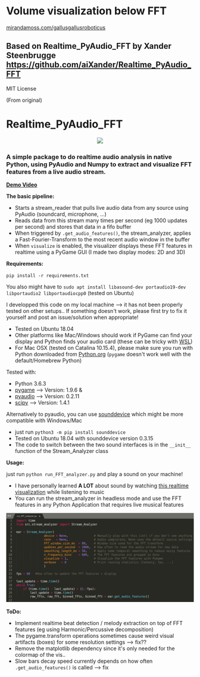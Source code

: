 
# Volume visualization below FFT


[mirandamoss.com/gallusgallusroboticus](https://mirandamoss.com/gallusgallusroboticus)

## Based on Realtime_PyAudio_FFT by Xander Steenbrugge https://github.com/aiXander/Realtime_PyAudio_FFT 

MIT License



(From original)



# Realtime_PyAudio_FFT
<p align="center">
  <img src="./assets/teaser.gif">
</p>

### A simple package to do realtime audio analysis in native Python, using PyAudio and Numpy to extract and visualize FFT features from a live audio stream.

[**Demo Video**](https://youtu.be/FnP2bkzU4oo)

**The basic pipeline:**
* Starts a stream_reader that pulls live audio data from any source using PyAudio (soundcard, microphone, ...)
* Reads data from this stream many times per second (eg 1000 updates per second) and stores that data in a fifo buffer
* When triggered by `.get_audio_features()`, the stream_analyzer, applies a Fast-Fourier-Transform to the most recent audio window in the buffer
* When `visualize` is enabled, the visualizer displays these FFT features in realtime using a PyGame GUI (I made two display modes: 2D and 3D)

**Requirements:**

`pip install -r requirements.txt`

You also might have to 
`sudo apt install libasound-dev portaudio19-dev libportaudio2 libportaudiocpp0` (tested on Ubuntu)

I developped this code on my local machine --> it has not been properly tested on other setups..
If something doesn't work, please first try to fix it yourself and post an issue/solution when appropriate!
* Tested on Ubuntu 18.04
* Other platforms like Mac/Windows should work if PyGame can find your display and Python finds your audio card (these can be tricky with [WSL](https://research.wmz.ninja/articles/2017/11/setting-up-wsl-with-graphics-and-audio.html))
* For Mac OSX (tested on Catalina 10.15.4), please make sure you run with Python downloaded from [Python.org](https://www.python.org/downloads/release/python-377/) (`pygame` doesn't work well with the default/Homebrew Python)

Tested with:
* Python 3.6.3
* [pygame](https://www.pygame.org/wiki/GettingStarted)  --> Version: 1.9.6 & 
* [pyaudio](http://people.csail.mit.edu/hubert/pyaudio/) --> Version: 0.2.11
* [scipy](https://www.scipy.org/install.html)   --> Version: 1.4.1


Alternatively to pyaudio, you can use [sounddevice](https://python-sounddevice.readthedocs.io/en/0.3.15/installation.html) which might be more compatible with Windows/Mac
* just run `python3 -m pip install sounddevice`
* Tested on Ubuntu 18.04 with sounddevice version 0.3.15
* The code to switch between the two sound interfaces is in the `__init__` function of the Stream_Analyzer class

**Usage:**

just run `python run_FFT_analyzer.py` and play a sound on your machine!
* I have personally learned **A LOT** about sound by watching [this realtime visualization](https://www.youtube.com/watch?v=FnP2bkzU4oo) while listening to music
* You can run the stream_analyzer in headless mode and use the FFT features in any Python Application that requires live musical features

![Teaser image](./assets/usage.png)

**ToDo:**
* Implement realtime beat detection / melody extraction on top of FFT features (eg using Harmonic/Percussive decomposition)
* The pygame.transform operations sometimes cause weird visual artifacts (boxes) for some resolution settings --> fix??
* Remove the matplotlib dependency since it's only needed for the colormap of the vis..
* Slow bars decay speed currently depends on how often `.get_audio_features()` is called --> fix
